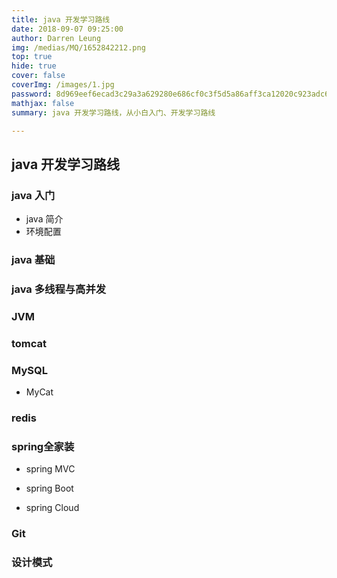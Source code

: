 ```yaml
---
title: java 开发学习路线
date: 2018-09-07 09:25:00
author: Darren Leung
img: /medias/MQ/1652842212.png
top: true
hide: true
cover: false
coverImg: /images/1.jpg
password: 8d969eef6ecad3c29a3a629280e686cf0c3f5d5a86aff3ca12020c923adc6c92
mathjax: false
summary: java 开发学习路线，从小白入门、开发学习路线

---
```


## java 开发学习路线

### java 入门

- java 简介
- 环境配置

### java 基础


### java 多线程与高并发

### JVM

### tomcat

### MySQL

- MyCat 

### redis

### spring全家装

- spring MVC

- spring Boot

- spring Cloud


### Git

### 设计模式







